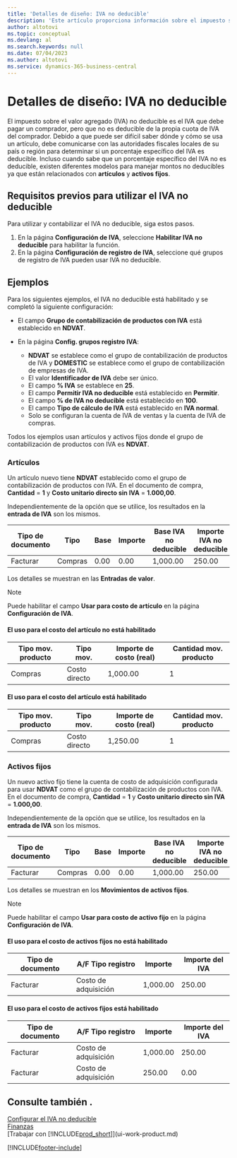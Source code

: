 ```yaml
---
title: 'Detalles de diseño: IVA no deducible'
description: 'Este artículo proporciona información sobre el impuesto sobre el valor agregado (IVA) no deducible que debe pagar un comprador, pero que no es deducible de la propia cuota de IVA del comprador.'
author: altotovi
ms.topic: conceptual
ms.devlang: al
ms.search.keywords: null
ms.date: 07/04/2023
ms.author: altotovi
ms.service: dynamics-365-business-central
---
```


# Detalles de diseño: IVA no deducible

El impuesto sobre el valor agregado (IVA) no deducible es el IVA que debe pagar un comprador, pero que no es deducible de la propia cuota de IVA del comprador. Debido a que puede ser difícil saber dónde y cómo se usa un artículo, debe comunicarse con las autoridades fiscales locales de su país o región para determinar si un porcentaje específico del IVA es deducible. Incluso cuando sabe que un porcentaje específico del IVA no es deducible, existen diferentes modelos para manejar montos no deducibles ya que están relacionados con **artículos** y **activos fijos**.

## Requisitos previos para utilizar el IVA no deducible

Para utilizar y contabilizar el IVA no deducible, siga estos pasos.

1. En la página **Configuración de IVA**, seleccione **Habilitar IVA no deducible** para habilitar la función.
2. En la página **Configuración de registro de IVA**, seleccione qué grupos de registro de IVA pueden usar IVA no deducible.

## Ejemplos

Para los siguientes ejemplos, el IVA no deducible está habilitado y se completó la siguiente configuración:

- El campo **Grupo de contabilización de productos con IVA** está establecido en **NDVAT**.
- En la página **Config. grupos registro IVA**:

    - **NDVAT** se establece como el grupo de contabilización de productos de IVA y **DOMESTIC** se establece como el grupo de contabilización de empresas de IVA.
    - El valor **Identificador de IVA** debe ser único.
    - El campo **% IVA** se establece en **25**.
    - El campo **Permitir IVA no deducible** está establecido en **Permitir**.
    - El campo **% de IVA no deducible** está establecido en **100**.
    - El campo **Tipo de cálculo de IVA** está establecido en **IVA normal**.
    - Solo se configuran la cuenta de IVA de ventas y la cuenta de IVA de compras.

Todos los ejemplos usan artículos y activos fijos donde el grupo de contabilización de productos con IVA es **NDVAT**.

### Artículos

Un artículo nuevo tiene **NDVAT** establecido como el grupo de contabilización de productos con IVA. En el documento de compra, **Cantidad** = **1** y **Costo unitario directo sin IVA** = **1.000,00**.

Independientemente de la opción que se utilice, los resultados en la **entrada de IVA** son los mismos.

| Tipo de documento | Tipo | Base | Importe | Base IVA no deducible | Importe IVA no deducible |
|---|---|---|---|---|---|
| Facturar | Compras | 0.00 | 0.00 | 1,000.00 | 250.00 |

Los detalles se muestran en las **Entradas de valor**.

> [!NOTE]
> Puede habilitar el campo **Usar para costo de artículo** en la página **Configuración de IVA**.

#### El uso para el costo del artículo no está habilitado

| Tipo mov. producto | Tipo mov. | Importe de costo (real) | Cantidad mov. producto |
|---|---|---|---|
| Compras | Costo directo | 1,000.00 | 1 |

#### El uso para el costo del artículo está habilitado

| Tipo mov. producto | Tipo mov. | Importe de costo (real) | Cantidad mov. producto |
|---|---|---|---|
| Compras | Costo directo | 1,250.00 | 1 |

### Activos fijos

Un nuevo activo fijo tiene la cuenta de costo de adquisición configurada para usar **NDVAT** como el grupo de contabilización de productos con IVA. En el documento de compra, **Cantidad** = **1** y **Costo unitario directo sin IVA** = **1.000,00**.

Independientemente de la opción que se utilice, los resultados en la **entrada de IVA** son los mismos.

| Tipo de documento | Tipo | Base | Importe | Base IVA no deducible | Importe IVA no deducible |
|---|---|---|---|---|---|
| Facturar | Compras | 0.00 | 0.00 | 1,000.00 | 250.00 |

Los detalles se muestran en los **Movimientos de activos fijos**.

> [!NOTE]
> Puede habilitar el campo **Usar para costo de activo fijo** en la página **Configuración de IVA**.

#### El uso para el costo de activos fijos no está habilitado

| Tipo de documento | A/F Tipo registro | Importe | Importe del IVA |
|---|---|---|---|
| Facturar | Costo de adquisición | 1,000.00 | 250.00 |

#### El uso para el costo de activos fijos está habilitado

| Tipo de documento | A/F Tipo registro | Importe | Importe del IVA |
|---|---|---|---|
| Facturar | Costo de adquisición | 1,000.00 | 250.00 |
| Facturar | Costo de adquisición | 250.00 | 0.00 |

## Consulte también .

[Configurar el IVA no deducible](finance-setup-nondeductible-vat.md)  
[Finanzas](finance.md)  
[Trabajar con [!INCLUDE[prod_short](includes/prod_short.md)]](ui-work-product.md)

[!INCLUDE[footer-include](includes/footer-banner.md)]
